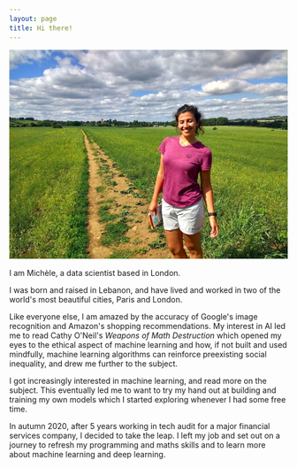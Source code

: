 ```yaml
---
layout: page
title: Hi there!
---
```

![png](/assets/img/aboutme.png)

I am Michèle, a data scientist based in London.

I was born and raised in Lebanon, and have lived and worked in two of the world's most beautiful cities, Paris and London.

Like everyone else, I am amazed by the accuracy of Google's image recognition and Amazon's shopping recommendations. My interest in AI led me to read Cathy O'Neil's *Weapons of Math Destruction* which opened my eyes to the ethical aspect of machine learning and how, if not built and used mindfully, machine learning algorithms can reinforce preexisting social inequality, and drew me further to the subject.

I got increasingly interested in machine learning, and read more on the subject. This eventually led me to want to try my hand out at building and training my own models which I started exploring whenever I had some free time.

In autumn 2020, after 5 years working in tech audit for a major financial services company, I decided to take the leap. I left my job and set out on a journey to refresh my programming and maths skills and to learn more about machine learning and deep learning.





